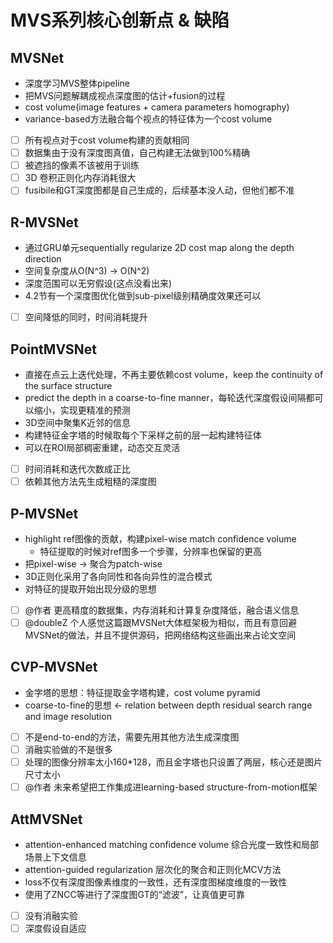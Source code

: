 # MVS系列核心创新点 & 缺陷

## MVSNet

- 深度学习MVS整体pipeline
- 把MVS问题解耦成视点深度图的估计+fusion的过程
- cost volume(image features + camera parameters homography)
- variance-based方法融合每个视点的特征体为一个cost volume
- [ ]  所有视点对于cost volume构建的贡献相同
- [ ]  数据集由于没有深度图真值，自己构建无法做到100%精确
- [ ]  被遮挡的像素不该被用于训练
- [ ]  3D 卷积正则化内存消耗很大
- [ ]  fusibile和GT深度图都是自己生成的，后续基本没人动，但他们都不准

## R-MVSNet

- 通过GRU单元sequentially regularize 2D cost map along the depth direction
- 空间复杂度从O(N^3) → O(N^2)
- 深度范围可以无穷假设(这点没看出来)
- 4.2节有一个深度图优化做到sub-pixel级别精确度效果还可以
- [ ]  空间降低的同时，时间消耗提升

## PointMVSNet

- 直接在点云上迭代处理，不再主要依赖cost volume，keep the continuity of the surface structure
- predict the depth in a coarse-to-fine manner，每轮迭代深度假设间隔都可以缩小，实现更精准的预测
- 3D空间中聚集K近邻的信息
- 构建特征金字塔的时候取每个下采样之前的层一起构建特征体
- 可以在ROI局部稠密重建，动态交互灵活
- [ ]  时间消耗和迭代次数成正比
- [ ]  依赖其他方法先生成粗糙的深度图

## P-MVSNet

- highlight ref图像的贡献，构建pixel-wise match confidence volume
    - 特征提取的时候对ref图多一个步骤，分辨率也保留的更高
- 把pixel-wise → 聚合为patch-wise
- 3D正则化采用了各向同性和各向异性的混合模式
- 对特征的提取开始出现分级的思想
- [ ] @作者 更高精度的数据集，内存消耗和计算复杂度降低，融合语义信息
- [ ] @doubleZ 个人感觉这篇跟MVSNet大体框架极为相似，而且有意回避MVSNet的做法，并且不提供源码，把网络结构这些画出来占论文空间

## CVP-MVSNet

- 金字塔的思想：特征提取金字塔构建，cost volume pyramid
- coarse-to-fine的思想 ← relation between depth residual search range and image resolution
- [ ]  不是end-to-end的方法，需要先用其他方法生成深度图
- [ ]  消融实验做的不是很多
- [ ]  处理的图像分辨率太小160*128，而且金字塔也只设置了两层，核心还是图片尺寸太小
- [ ]  @作者 未来希望把工作集成进learning-based structure-from-motion框架

## AttMVSNet

- attention-enhanced matching confidence volume 综合光度一致性和局部场景上下文信息
- attention-guided regularization 层次化的聚合和正则化MCV方法
- loss不仅有深度图像素维度的一致性，还有深度图梯度维度的一致性
- 使用了ZNCC等进行了深度图GT的“滤波”，让真值更可靠
- [ ]  没有消融实验
- [ ]  深度假设自适应